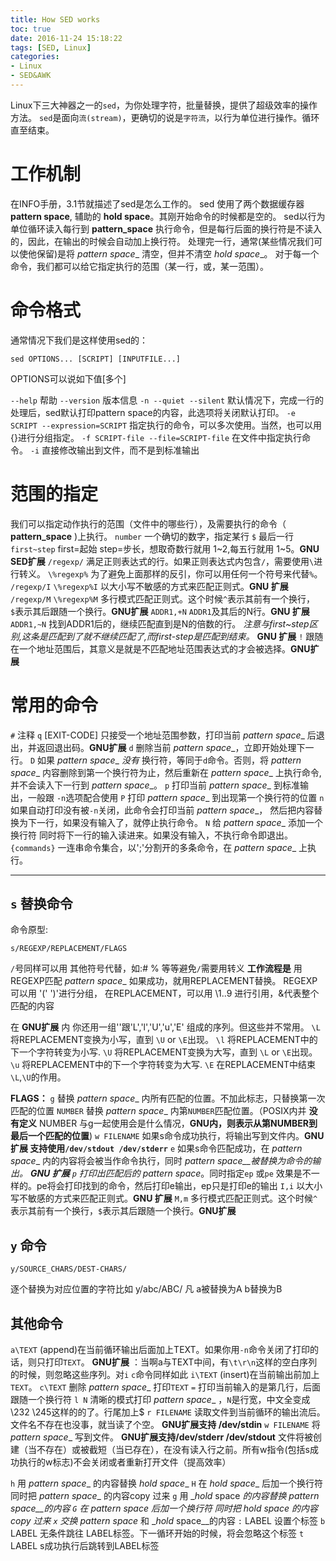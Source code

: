 ```yaml
---
title: How SED works
toc: true
date: 2016-11-24 15:18:22
tags: [SED, Linux]
categories: 
- Linux
- SED&AWK
---
```

Linux下三大神器之一的`sed`，为你处理字符，批量替换，提供了超级效率的操作方法。
`sed`是面向`流(stream)`，更确切的说是`字符流`，以行为单位进行操作。循环直至结束。
<!--more-->
# 工作机制
在INFO手册，3.1节就描述了sed是怎么工作的。
sed 使用了两个数据缓存器  __pattern space__, 辅助的 __hold space__。其刚开始命令的时候都是空的。
sed以行为单位循环读入每行到 __pattern_space__ 执行命令，但是每行后面的换行符是不读入的，因此，在输出的时候会自动加上换行符。
处理完一行，通常(某些情况我们可以使他保留)是将 __pattern_ space__ 清空，但并不清空 __hold_ space__。
对于每一个命令，我们都可以给它指定执行的范围（某一行，或，某一范围）。

# 命令格式
通常情况下我们是这样使用sed的：

	sed OPTIONS... [SCRIPT] [INPUTFILE...]
OPTIONS可以说如下值[多个]

`--help` 帮助
`--version` 版本信息
`-n --quiet --silent` 默认情况下，完成一行的处理后，sed默认打印pattern space的内容，此选项将关闭默认打印。
`-e SCRIPT --expression=SCRIPT` 指定执行的命令，可以多次使用。当然，也可以用{}进行分组指定。
`-f SCRIPT-file --file=SCRIPT-file` 在文件中指定执行命令。
`-i` 直接修改输出到文件，而不是到标准输出
# 范围的指定
我们可以指定动作执行的范围（文件中的哪些行），及需要执行的命令（ __pattern_space__ )上执行。
`number` 一个确切的数字，指定某行
`$` 最后一行
`first~step` first=起始 step=步长，想取奇数行就用 1~2,每五行就用 1~5。__GNU SED扩展__
`/regexp/` 满足正则表达式的行。如果正则表达式内包含`/`，需要使用`\`进行转义。
`\%regexp%` 为了避免上面那样的反引，你可以用任何一个符号来代替`%`。
`/regexp/I` `\%regexp%I` 以大小写不敏感的方式来匹配正则式。__GNU 扩展__
`/regexp/M` `\%regexp%M` 多行模式匹配正则式。这个时候`^`表示其前有一个换行，`$`表示其后跟随一个换行。__GNU扩展__ 
`ADDR1,+N` `ADDR1`及其后的N行。__GNU 扩展__
`ADDR1,~N` 找到ADDR1后的，继续匹配直到是N的倍数的行。 _注意与first~step区别,这条是匹配到了就不继续匹配了,而first-step是匹配到结束。_ __GNU 扩展__
`!` 跟随在一个地址范围后，其意义是就是不匹配地址范围表达式的才会被选择。__GNU扩展__

# 常用的命令
`#` 注释
`q` [EXIT-CODE] 只接受一个地址范围参数，打印当前 __pattern_ space__ 后退出，并返回退出码。__GNU扩展__
`d` 删除当前 __pattern_ space__，立即开始处理下一行。
`D` 如果 __pattern_ space__ _没有_ 换行符，等同于`d`命令。否则，将 __pattern_ space__ 内容删除到第一个换行符为止，然后重新在 __pattern_ space__ 上执行命令,并不会读入下一行到 __pattern_ space__。
`p` 打印当前 __pattern_ space__ 到标准输出，一般跟 `-n`选项配合使用
`P` 打印 __pattern_ space__ 到出现第一个换行符的位置
`n` 如果自动打印没有被`-n`关闭，此命令会打印当前 __pattern_ space__， 然后把内容替换为下一行，如果没有输入了，就停止执行命令。
`N` 给 __pattern_ space__ 添加一个换行符 同时将下一行的输入读进来。如果没有输入，不执行命令即退出。
`{commands}` 一连串命令集合，以';'分割开的多条命令，在 __pattern_ space__ 上执行。

---
## __`s` 替换命令__
命令原型:

	s/REGEXP/REPLACEMENT/FLAGS 
`/`号同样可以用 其他符号代替，如:# % 等等避免`/`需要用转义
__工作流程是__
用REGEXP匹配 __pattern_ space__ 如果成功，就用REPLACEMENT替换。
REGEXP 可以用 '\(' '\)'进行分组，
在REPLACEMENT，可以用 \1..9 进行引用，&代表整个匹配的内容

在 __GNU扩展__ 内 你还用一组'\'跟'L','l','U','u','E' 组成的序列。但这些并不常用。
`\L` 将REPLACEMENT变换为小写，直到 `\U` or `\E`出现。
`\l` 将REPLACEMENT中的下一个字符转变为小写.
`\U` 将REPLACEMENT变换为大写，直到 `\L` or `\E`出现。
`\u` 将REPLACEMENT中的下一个字符转变为大写.
`\E` 在REPLACEMENT中结束`\L`,`\U`的作用。

__FLAGS：__
`g` 替换 __pattern_ space__ 内所有匹配的位置。不加此标志，只替换第一次匹配的位置
`NUMBER` 替换 __pattern_ space__ 内第`NUMBER`匹配位置。（POSIX内并 __没有定义__ NUMBER 与g一起使用会是什么情况，__GNU内，则表示从第NUMBER到最后一个匹配的位置__)
`w FILENAME` 如果s命令成功执行，将输出写到文件内。__GNU扩展 支持使用`/dev/stdout /dev/stderr`__
`e` 如果s命令匹配成功，在 __pattern_ space__ 内的内容将会被当作命令执行，同时 __pattern_ space__被替换为命令的输出。 __GNU 扩展__
`p` 打印出匹配后的 __pattern_ space__。同时指定`ep` 或`pe` 效果是不一样的。pe将会打印找到的命令，然后打印e输出，ep只是打印e的输出
`I,i` 以大小写不敏感的方式来匹配正则式。__GNU 扩展__ 
`M,m` 多行模式匹配正则式。这个时候`^`表示其前有一个换行，`$`表示其后跟随一个换行。__GNU扩展__ 

## `y` 命令

	y/SOURCE_CHARS/DEST-CHARS/
逐个替换为对应位置的字符比如 y/abc/ABC/ 凡 a被替换为A b替换为B
## 其他命令
`a\TEXT` (append)在当前循环输出后面加上TEXT。如果你用`-n`命令关闭了打印的话，则只打印`TEXT`。
__GNU扩展__ ：当啊a与TEXT中间，有`\t\r\n`这样的空白序列的时候，则忽略这些序列。对`i` `c`命令同样如此
`i\TEXT` (insert)在当前输出前加上`TEXT`。
`c\TEXT` 删除 __pattern_ space__ 打印`TEXT`
`=` 打印当前输入的是第几行，后面跟随一个换行符
`l N` 清晰的模式打印 __pattern_ space__ ，`N`是行宽，中文全变成\232 \245这样的的了。行尾加上$
`r FILENAME` 读取文件到当前循环的输出流后。文件名不存在也没事，就当读了个空。 __GNU扩展支持 /dev/stdin__
`w FILENAME` 将 __pattern_ space__ 写到文件。 __GNU扩展支持/dev/stderr /dev/stdout__ 文件将被创建（当不存在）或被截短（当已存在），在没有读入行之前。所有w指令(包括s成功执行的w标志)不会关闭或者重新打开文件（提高效率）

`h` 用 __pattern_ space__ 的内容替换 __hold_ space__
`H` 在 __hold_ space__ 后加一个换行符 同时把 __pattern_ space__ 的内容copy 过来
`g` 用 __hold_ space __的内容替换 __pattern_ space__的内容
`G` 在 __pattern_ space__ 后加一个换行符 同时把 __hold_ space__ 的内容copy 过来
`x` 交换 __pattern_ space__ 和 __hold_ space__的内容
`:` LABEL 设置个标签
`b` LABEL 无条件跳往 LABEL标签。下一循环开始的时候，将会忽略这个标签
`t` LABEL s成功执行后跳转到LABEL标签
